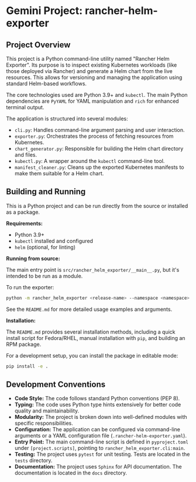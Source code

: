 # Gemini Project: rancher-helm-exporter

## Project Overview

This project is a Python command-line utility named "Rancher Helm Exporter". Its purpose is to inspect existing Kubernetes workloads (like those deployed via Rancher) and generate a Helm chart from the live resources. This allows for versioning and managing the application using standard Helm-based workflows.

The core technologies used are Python 3.9+ and `kubectl`. The main Python dependencies are `PyYAML` for YAML manipulation and `rich` for enhanced terminal output.

The application is structured into several modules:
- `cli.py`: Handles command-line argument parsing and user interaction.
- `exporter.py`: Orchestrates the process of fetching resources from Kubernetes.
- `chart_generator.py`: Responsible for building the Helm chart directory and files.
- `kubectl.py`: A wrapper around the `kubectl` command-line tool.
- `manifest_cleaner.py`: Cleans up the exported Kubernetes manifests to make them suitable for a Helm chart.

## Building and Running

This is a Python project and can be run directly from the source or installed as a package.

**Requirements:**
*   Python 3.9+
*   `kubectl` installed and configured
*   `helm` (optional, for linting)

**Running from source:**

The main entry point is `src/rancher_helm_exporter/__main__.py`, but it's intended to be run as a module.

To run the exporter:
```bash
python -m rancher_helm_exporter <release-name> --namespace <namespace> --output-dir ./my-chart
```

See the `README.md` for more detailed usage examples and arguments.

**Installation:**

The `README.md` provides several installation methods, including a quick install script for Fedora/RHEL, manual installation with `pip`, and building an RPM package.

For a development setup, you can install the package in editable mode:
```bash
pip install -e .
```

## Development Conventions

*   **Code Style:** The code follows standard Python conventions (PEP 8).
*   **Typing:** The code uses Python type hints extensively for better code quality and maintainability.
*   **Modularity:** The project is broken down into well-defined modules with specific responsibilities.
*   **Configuration:** The application can be configured via command-line arguments or a YAML configuration file (`.rancher-helm-exporter.yaml`).
*   **Entry Point:** The main command-line script is defined in `pyproject.toml` under `[project.scripts]`, pointing to `rancher_helm_exporter.cli:main`.
*   **Testing:** The project uses `pytest` for unit testing. Tests are located in the `tests` directory.
*   **Documentation:** The project uses `Sphinx` for API documentation. The documentation is located in the `docs` directory.